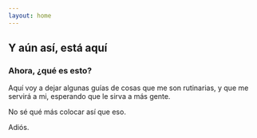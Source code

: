 ```yaml
---
layout: home
---
```


## Y aún así, está aquí
### Ahora, ¿qué es esto?

Aquí voy a dejar algunas guías de cosas que me son rutinarias, y que
me servirá a mi, esperando que le sirva a más gente.

No sé qué más colocar así que eso.

Adiós.
